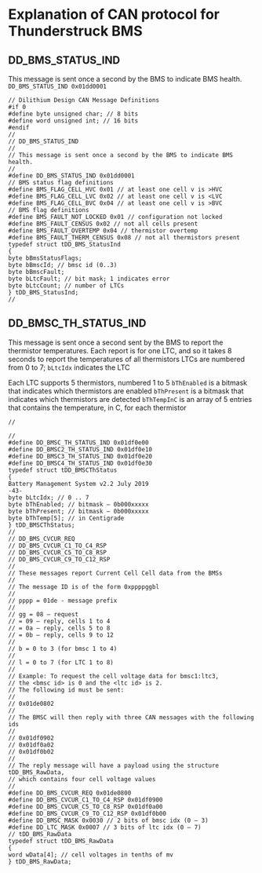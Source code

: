 # Explanation of CAN protocol for Thunderstruck BMS
## DD_BMS_STATUS_IND
This message is sent once a second by the BMS to indicate BMS health.
```DD_BMS_STATUS_IND 0x01dd0001```


```
// Dilithium Design CAN Message Definitions
#if 0
#define byte unsigned char; // 8 bits
#define word unsigned int; // 16 bits
#endif
//
// DD_BMS_STATUS_IND
//
// This message is sent once a second by the BMS to indicate BMS health.
//
#define DD_BMS_STATUS_IND 0x01dd0001
// BMS status flag definitions
#define BMS_FLAG_CELL_HVC 0x01 // at least one cell v is >HVC
#define BMS_FLAG_CELL_LVC 0x02 // at least one cell v is <LVC
#define BMS_FLAG_CELL_BVC 0x04 // at least one cell v is >BVC
// BMS flag definitions
#define BMS_FAULT_NOT_LOCKED 0x01 // configuration not locked
#define BMS_FAULT_CENSUS 0x02 // not all cells present
#define BMS_FAULT_OVERTEMP 0x04 // thermistor overtemp
#define BMS_FAULT_THERM_CENSUS 0x08 // not all thermistors present
typedef struct tDD_BMS_StatusInd
{
byte bBmsStatusFlags;
byte bBmscId; // bmsc id (0..3)
byte bBmscFault;
byte bLtcFault; // bit mask; 1 indicates error
byte bLtcCount; // number of LTCs
} tDD_BMS_StatusInd;
//
```

## DD_BMSC_TH_STATUS_IND
This message is sent once a second sent by the BMS to report the
thermistor temperatures. Each report is for one LTC, and so it takes
8 seconds to report the temperatures of all thermistors
LTCs are numbered from 0 to 7; `bLtcIdx` indicates the LTC

Each LTC supports 5 thermistors, numbered 1 to 5
`bThEnabled` is a bitmask that indicates which thermistors are enabled
`bThPresent` is a bitmask that indicates which thermistors are detected
`bThTempInC` is an array of 5 entries that contains the temperature, in C, for each thermistor
```
//

//
#define DD_BMSC_TH_STATUS_IND 0x01df0e00
#define DD_BMSC2_TH_STATUS_IND 0x01df0e10
#define DD_BMSC3_TH_STATUS_IND 0x01df0e20
#define DD_BMSC4_TH_STATUS_IND 0x01df0e30
typedef struct tDD_BMSCThStatus
{
Battery Management System v2.2 July 2019
-43-
byte bLtcIdx; // 0 .. 7
byte bThEnabled; // bitmask – 0b000xxxxx
byte bThPresent; // bitmask – 0b000xxxxx
byte bThTemp[5]; // in Centigrade
} tDD_BMSCThStatus;
//
// DD_BMS_CVCUR_REQ
// DD_BMS_CVCUR_C1_TO_C4_RSP
// DD_BMS_CVCUR_C5_TO_C8_RSP
// DD_BMS_CVCUR_C9_TO_C12_RSP
//
// These messages report Current Cell Cell data from the BMSs
//
// The message ID is of the form 0xppppggbl
//
// pppp = 01de - message prefix
//
// gg = 08 – request
// = 09 – reply, cells 1 to 4
// = 0a – reply, cells 5 to 8
// = 0b – reply, cells 9 to 12
//
// b = 0 to 3 (for bmsc 1 to 4)
//
// l = 0 to 7 (for LTC 1 to 8)
//
// Example: To request the cell voltage data for bmsc1:ltc3,
// the <bmsc id> is 0 and the <ltc id> is 2.
// The following id must be sent:
//
// 0x01de0802
//
// The BMSC will then reply with three CAN messages with the following ids
//
// 0x01df0902
// 0x01df0a02
// 0x01df0b02
//
// The reply message will have a payload using the structure tDD_BMS_RawData,
// which contains four cell voltage values
//
#define DD_BMS_CVCUR_REQ 0x01de0800
#define DD_BMS_CVCUR_C1_TO_C4_RSP 0x01df0900
#define DD_BMS_CVCUR_C5_TO_C8_RSP 0x01df0a00
#define DD_BMS_CVCUR_C9_TO_C12_RSP 0x01df0b00
#define DD_BMSC_MASK 0x0030 // 2 bits of bmsc idx (0 – 3)
#define DD_LTC_MASK 0x0007 // 3 bits of ltc idx (0 – 7)
// tDD_BMS_RawData
typedef struct tDD_BMS_RawData
{
word wData[4]; // cell voltages in tenths of mv
} tDD_BMS_RawData;
```